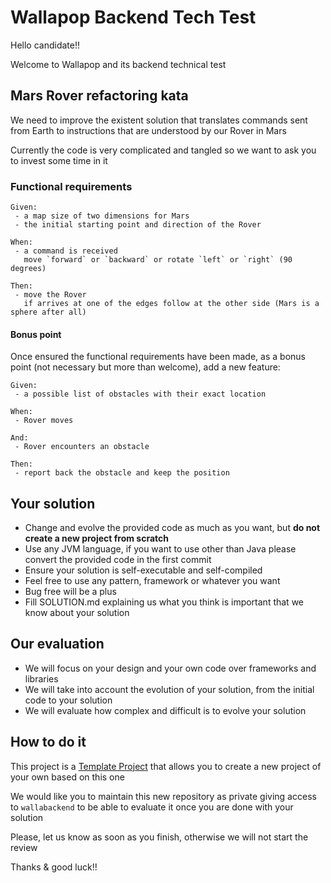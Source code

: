 # Wallapop Backend Tech Test

Hello candidate!!

Welcome to Wallapop and its backend technical test

## Mars Rover refactoring kata

We need to improve the existent solution that translates commands sent from Earth to instructions that are understood by our Rover in Mars

Currently the code is very complicated and tangled so we want to ask you to invest some time in it

### Functional requirements
```
Given:
 - a map size of two dimensions for Mars
 - the initial starting point and direction of the Rover
 
When:
 - a command is received
   move `forward` or `backward` or rotate `left` or `right` (90 degrees)

Then:
 - move the Rover
   if arrives at one of the edges follow at the other side (Mars is a sphere after all)
```

#### Bonus point

Once ensured the functional requirements have been made, as a bonus point (not necessary but more than welcome), add a new feature:
```
Given:
 - a possible list of obstacles with their exact location
 
When:
 - Rover moves

And:
 - Rover encounters an obstacle

Then:
 - report back the obstacle and keep the position
```

## Your solution

- Change and evolve the provided code as much as you want, but **do not create a new project from scratch**
- Use any JVM language, if you want to use other than Java please convert the provided code in the first commit
- Ensure your solution is self-executable and self-compiled
- Feel free to use any pattern, framework or whatever you want
- Bug free will be a plus
- Fill SOLUTION.md explaining us what you think is important that we know about your solution

## Our evaluation

- We will focus on your design and your own code over frameworks and libraries
- We will take into account the evolution of your solution, from the initial code to your solution
- We will evaluate how complex and difficult is to evolve your solution

## How to do it
This project is a [Template Project](https://help.github.com/en/articles/creating-a-repository-from-a-template) that allows you to create a new project of your own based on this one

We would like you to maintain this new repository as private giving access to `wallabackend` to be able to evaluate it once you are done with your solution

Please, let us know as soon as you finish, otherwise we will not start the review

Thanks & good luck!!
